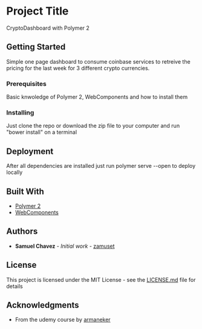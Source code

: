 # Project Title

CryptoDashboard with Polymer 2

## Getting Started

Simple one page dashboard to consume coinbase services to retreive the pricing for the last week for 3 different crypto currencies.

### Prerequisites

Basic knwoledge of Polymer 2, WebComponents and how to install them
### Installing

Just clone the repo or download the zip file to your computer and run "bower install" on a terminal

## Deployment

After all dependencies are installed just run polymer serve --open to deploy locally

## Built With

* [Polymer 2](https://www.polymer-project.org/2.0/docs/about_20)
* [WebComponents](https://www.webcomponents.org/)

## Authors

* **Samuel Chavez** - *Initial work* - [zamuset](https://github.com/zamuset)

## License

This project is licensed under the MIT License - see the [LICENSE.md](LICENSE.md) file for details

## Acknowledgments

* From the udemy course by [armaneker](https://github.com/armaneker)
